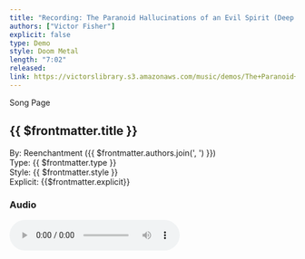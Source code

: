```yaml
---
title: "Recording: The Paranoid Hallucinations of an Evil Spirit (Deep Within the Hidden Swamp)"
authors: ["Victor Fisher"]
explicit: false
type: Demo
style: Doom Metal
length: "7:02"
released:
link: https://victorslibrary.s3.amazonaws.com/music/demos/The+Paranoid+Hallucinations+of+an+Evil+Spirit+(Deep+Within+the+Hidden+Swamp).mp3
---
```


<g-link to="/song/the-paranoid-hallucinations-of-an-evil-spirit-deep-within-the-hidden-swamp">Song Page</g-link>

## {{ $frontmatter.title }}

By: <g-link to="/band/reenchantment">Reenchantment</g-link> ({{ $frontmatter.authors.join(', ') }})  
Type: {{ $frontmatter.type }}  
Style: {{ $frontmatter.style }}  
Explicit: {{$frontmatter.explicit}}

### Audio

<audio controls controlsList="nodownload">
  <source :src="$frontmatter.link" type="audio/mpeg">
Your browser does not support the audio element.
</audio>
